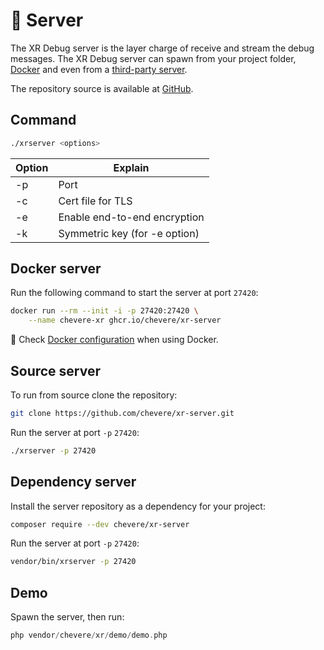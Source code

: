 # 🦄 Server

The XR Debug server is the layer charge of receive and stream the debug messages. The XR Debug server can spawn from your project folder, [Docker](docker.md) and even from a [third-party server](../developer/server-spec.md).

The repository source is available at [GitHub](https://github.com/chevere/xr-server).

## Command

```sh
./xrserver <options>
```

| Option | Explain                       |
| ------ | ----------------------------- |
| -p     | Port                          |
| -c     | Cert file for TLS             |
| -e     | Enable end-to-end encryption  |
| -k     | Symmetric key (for -e option) |

## Docker server

Run the following command to start the server at port `27420`:

```sh
docker run --rm --init -i -p 27420:27420 \
    --name chevere-xr ghcr.io/chevere/xr-server
```

🐋 Check [Docker configuration](../configuration/docker-configuration.md) when using Docker.

## Source server

To run from source clone the repository:

```sh
git clone https://github.com/chevere/xr-server.git
```

Run the server at port `-p` `27420`:

```sh
./xrserver -p 27420
```

## Dependency server

Install the server repository as a dependency for your project:

```sh
composer require --dev chevere/xr-server
```

Run the server at port `-p` `27420`:

```sh
vendor/bin/xrserver -p 27420
```

## Demo

Spawn the server, then run:

```php
php vendor/chevere/xr/demo/demo.php
```
